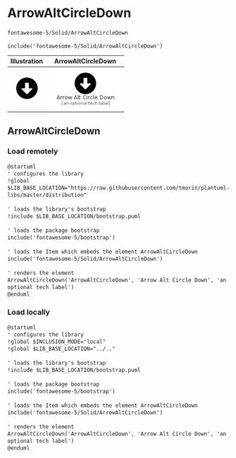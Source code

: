 # ArrowAltCircleDown


```text
fontawesome-5/Solid/ArrowAltCircleDown
```

```text
include('fontawesome-5/Solid/ArrowAltCircleDown')
```



| Illustration | ArrowAltCircleDown |
| :---: | :---: |
| ![illustration for Illustration](../../fontawesome-5/Solid/ArrowAltCircleDown.png) | ![illustration for ArrowAltCircleDown](../../fontawesome-5/Solid/ArrowAltCircleDown.Local.png) |




## ArrowAltCircleDown

### Load remotely
```plantuml
@startuml
' configures the library
!global $LIB_BASE_LOCATION="https://raw.githubusercontent.com/tmorin/plantuml-libs/master/distribution"

' loads the library's bootstrap
!include $LIB_BASE_LOCATION/bootstrap.puml

' loads the package bootstrap
include('fontawesome-5/bootstrap')

' loads the Item which embeds the element ArrowAltCircleDown
include('fontawesome-5/Solid/ArrowAltCircleDown')

' renders the element
ArrowAltCircleDown('ArrowAltCircleDown', 'Arrow Alt Circle Down', 'an optional tech label')
@enduml
```

### Load locally
```plantuml
@startuml
' configures the library
!global $INCLUSION_MODE="local"
!global $LIB_BASE_LOCATION="../.."

' loads the library's bootstrap
!include $LIB_BASE_LOCATION/bootstrap.puml

' loads the package bootstrap
include('fontawesome-5/bootstrap')

' loads the Item which embeds the element ArrowAltCircleDown
include('fontawesome-5/Solid/ArrowAltCircleDown')

' renders the element
ArrowAltCircleDown('ArrowAltCircleDown', 'Arrow Alt Circle Down', 'an optional tech label')
@enduml
```

